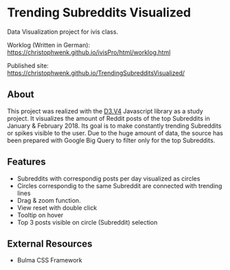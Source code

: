 # Trending Subreddits Visualized
Data Visualization project for ivis class.

Worklog (Written in German): https://christophwenk.github.io/ivisPro/html/worklog.html

Published site: https://christophwenk.github.io/TrendingSubredditsVisualized/

## About
This project was realized with the [D3.V4](https://d3js.org/) Javascript library as a study project.
It visualizes the amount of Reddit posts of the top Subreddits in January & February 2018.
Its goal is to make constantly trending Subreddits or spikes visible to the user. 
Due to the huge amount of data, the source has been prepared with Google Big Query to filter only for the top Subreddits.

## Features
- Subreddits with correspondig posts per day visualized as circles
- Circles correspondig to the same Subreddit are connected with trending lines 
- Drag & zoom function.
- View reset with double click
- Tooltip on hover
- Top 3 posts visible on circle (Subreddit) selection

## External Resources
- Bulma CSS Framework
